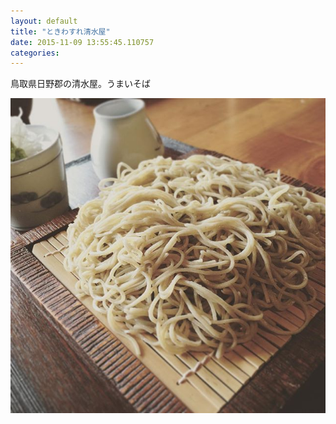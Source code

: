 ```yaml
---
layout: default
title: "ときわすれ清水屋"
date: 2015-11-09 13:55:45.110757
categories: 
---
```


鳥取県日野郡の清水屋。うまいそば

![十割そば](/assets/images/201511/12224479_906932572689113_168075157_n.jpg)


